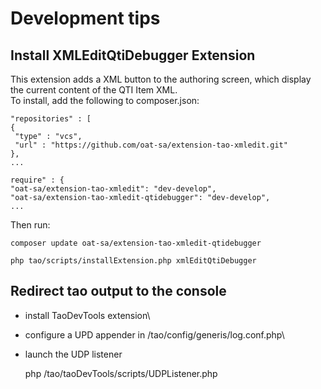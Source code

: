 <!--
author:
    - 'Christophe Noel'
created_at: '2016-03-30 14:39:43'
updated_at: '2016-07-20 10:37:38'
-->

Development tips
================

Install XMLEditQtiDebugger Extension
------------------------------------

This extension adds a XML button to the authoring screen, which display the current content of the QTI Item XML.\
To install, add the following to composer.json:

    "repositories" : [
    {
     "type" : "vcs",
     "url" : "https://github.com/oat-sa/extension-tao-xmledit.git"
    },
    ...

    require" : {
    "oat-sa/extension-tao-xmledit": "dev-develop",
    "oat-sa/extension-tao-xmledit-qtidebugger": "dev-develop",
    ...

Then run:

    composer update oat-sa/extension-tao-xmledit-qtidebugger

    php tao/scripts/installExtension.php xmlEditQtiDebugger

Redirect tao output to the console
----------------------------------

- install TaoDevTools extension\
- configure a UPD appender in /tao/config/generis/log.conf.php\
- launch the UDP listener

    php /tao/taoDevTools/scripts/UDPListener.php
